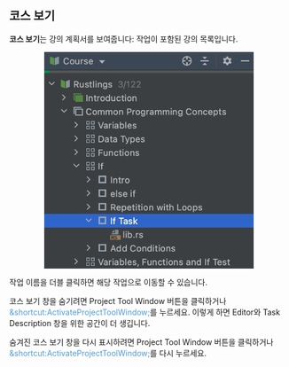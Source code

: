 ## 코스 보기

<b>코스 보기</b>는 강의 계획서를 보여줍니다: 작업이 포함된 강의 목록입니다.

<style>
img {
  display: block;
  margin-left: auto;
  margin-right: auto;
}
</style>
<img src="edu_course_view.png" class="center" width="75%"/>

작업 이름을 더블 클릭하면 해당 작업으로 이동할 수 있습니다.

코스 보기 창을 숨기려면 Project Tool Window 버튼을 클릭하거나 <span style="color: #509DD6">&shortcut:ActivateProjectToolWindow;</span>를 누르세요. 이렇게 하면 Editor와 Task Description 창을 위한 공간이 더 생깁니다.

숨겨진 코스 보기 창을 다시 표시하려면 Project Tool Window 버튼을 클릭하거나 <span style="color: #509DD6">&shortcut:ActivateProjectToolWindow;</span>를 다시 누르세요.